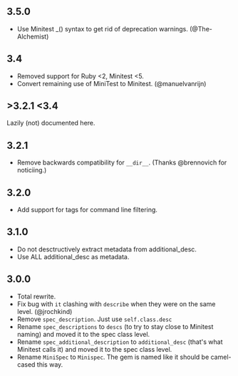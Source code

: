 ## 3.5.0

* Use Minitest \_() syntax to get rid of deprecation warnings. (@The-Alchemist)

## 3.4

* Removed support for Ruby <2, Minitest <5.
* Convert remaining use of MiniTest to Minitest. (@manuelvanrijn)

## >3.2.1 <3.4

Lazily (not) documented here.

## 3.2.1

* Remove backwards compatibility for `__dir__`. (Thanks @brennovich for noticiing.)

## 3.2.0

* Add support for tags for command line filtering.

## 3.1.0

* Do not desctructively extract metadata from additional_desc.
* Use ALL additional_desc as metadata.

## 3.0.0

* Total rewrite.
* Fix bug with `it` clashing with `describe` when they were on the same level. (@jrochkind)
* Remove `spec_description`. Just use `self.class.desc`
* Rename `spec_descriptions` to `descs` (to try to stay close to Minitest naming) and moved it to the spec class level.
* Rename `spec_additional_description` to `additional_desc` (that's what Minitest calls it) and moved it to the spec class level.
* Rename `MiniSpec` to `Minispec`. The gem is named like it should be camel-cased this way.
